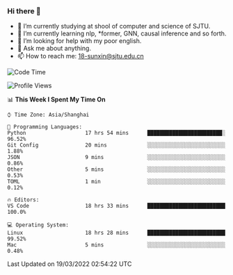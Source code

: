 ### Hi there 👋

<!--
**sunxin000/sunxin000** is a ✨ _special_ ✨ repository because its `README.md` (this file) appears on your GitHub profile.

Here are some ideas to get you started:

- 🔭 I’m currently working on ...
- 🌱 I’m currently learning ...
- 👯 I’m looking to collaborate on ...
- 🤔 I’m looking for help with ...
- 💬 Ask me about ...
- 📫 How to reach me: ...
- 😄 Pronouns: ...
- ⚡ Fun fact: ...
-->
- 🏫 I’m currently studying at shool of computer and science of SJTU.
- 🌱 I’m currently learning nlp, \*former, GNN, causal inference and so forth.
- 🤔 I’m looking for help with my poor english.
- 💬 Ask me about anything.
- 📫 How to reach me: 18-sunxin@sjtu.edu.cn
<!--START_SECTION:waka-->
![Code Time](http://img.shields.io/badge/Code%20Time-122%20hrs%2053%20mins-blue)

![Profile Views](http://img.shields.io/badge/Profile%20Views-1-blue)

📊 **This Week I Spent My Time On** 

```text
⌚︎ Time Zone: Asia/Shanghai

💬 Programming Languages: 
Python                   17 hrs 54 mins      ████████████████████████░   96.52% 
Git Config               20 mins             ░░░░░░░░░░░░░░░░░░░░░░░░░   1.88% 
JSON                     9 mins              ░░░░░░░░░░░░░░░░░░░░░░░░░   0.86% 
Other                    5 mins              ░░░░░░░░░░░░░░░░░░░░░░░░░   0.53% 
TOML                     1 min               ░░░░░░░░░░░░░░░░░░░░░░░░░   0.12%

🔥 Editors: 
VS Code                  18 hrs 33 mins      █████████████████████████   100.0%

💻 Operating System: 
Linux                    18 hrs 28 mins      █████████████████████████   99.52% 
Mac                      5 mins              ░░░░░░░░░░░░░░░░░░░░░░░░░   0.48%

```


 Last Updated on 19/03/2022 02:54:22 UTC
<!--END_SECTION:waka-->
